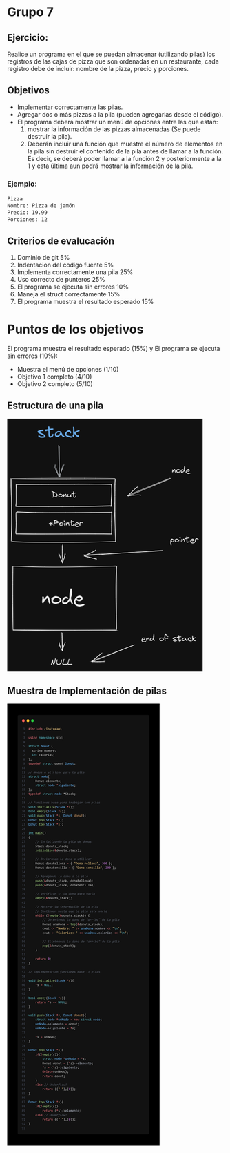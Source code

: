 # Grupo 7
## Ejercicio:

Realice un programa en el que se puedan almacenar (utilizando pilas) los registros de las cajas de pizza que son ordenadas en un restaurante, cada registro debe de incluir: nombre de la pizza, precio y porciones.

## Objetivos
- Implementar correctamente las pilas.
- Agregar dos o más pizzas a la pila (pueden agregarlas desde el código).
- El programa deberá mostrar un menú de opciones entre las que están:
    1. mostrar la información de las pizzas almacenadas (Se puede destruir la pila).
    2. Deberán incluir una función que muestre el número de elementos en la pila sin destruir el contenido de la pila antes de llamar a la función. Es decir, se deberá poder llamar a la función 2 y posteriormente a la 1 y esta última aun podrá mostrar la información de la pila.

### Ejemplo:

```
Pizza
Nombre: Pizza de jamón
Precio: 19.99
Porciones: 12
``` 

## Criterios de evalucación
1. Dominio de git 5%
2. Indentacion del codigo fuente 5%
3. Implementa correctamente una pila 25%
4. Uso correcto de punteros 25%
5. El programa se ejecuta sin errores 10%
6. Maneja el struct correctamente 15%
7. El programa muestra el resultado esperado 15%

# Puntos de los objetivos
El programa muestra el resultado esperado (15%) y
El programa se ejecuta sin errores (10%):
- Muestra el menú de opciones (1/10)
- Objetivo 1 completo (4/10)
- Objetivo 2 completo (5/10)

## Estructura de una pila

![stack](./stack_structure.png)

## Muestra de Implementación de pilas

![donuts_stack](./donuts_stack.png)
